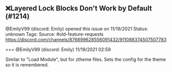 ## ❌Layered Lock Blocks Don't Work by Default (#1214)
@EmilyV99 (discord: Emily) opened this issue on 11/19/2021
Status: unknown
Tags: 
Source: #old-feature-requests https://discord.com/channels/876899628556091432/911088374507507783


=== @EmilyV99 (discord: Emily) 11/19/2021 02:59

Similar to "Load Module", but for ztheme files. Sets the config for the theme so it is remembered.

